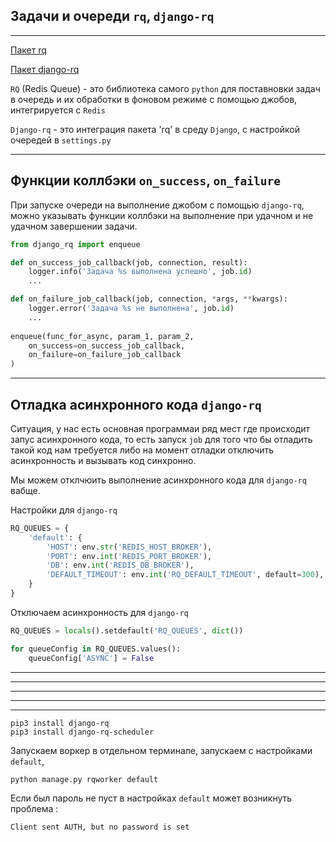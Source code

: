 Задачи и очереди `rq`, `django-rq`
---
---

[Пакет rq](https://github.com/rq/rq)

[Пакет django-rq](https://github.com/rq/django-rq)

`RQ` (Redis Queue) - это библиотека самого `python` для поставновки задач в очередь
и их обработки в фоновом режиме с помощью джобов, интегрируется с `Redis`   

`Django-rq` - это интеграция пакета 'rq' в среду `Django`, с настройкой очередей в
`settings.py`

---
Функции коллбэки `on_success`, `on_failure`
---
При запуске очереди на выполнение джобом с помощью `django-rq`, можно указывать
функции коллбэки на выполнение при удачном и не удачном завершении задачи.

```python
from django_rq import enqueue

def on_success_job_callback(job, connection, result):
    logger.info('Задача %s выполнена успешно', job.id)
    ...

def on_failure_job_callback(job, connection, *args, **kwargs):
    logger.error('Задача %s не выполнена', job.id)
    ...
    
enqueue(func_for_async, param_1, param_2,     
    on_success=on_success_job_callback, 
    on_failure=on_failure_job_callback
)
```

---
Отладка асинхронного кода `django-rq`
---

Ситуация, у нас есть основная программаи ряд мест где происходит запус 
асинхронного кода, то есть запуск `job` для того что бы отладить такой
код нам требуется либо на момент отладки отключить асинхронность и вызывать
код синхронно.

Мы можем отклчюить выполнение асинхронного кода для `django-rq` вабще. 

Настройки для `django-rq`

```python
RQ_QUEUES = {
    'default': {
        'HOST': env.str('REDIS_HOST_BROKER'),
        'PORT': env.int('REDIS_PORT_BROKER'),
        'DB': env.int('REDIS_DB_BROKER'),
        'DEFAULT_TIMEOUT': env.int('RQ_DEFAULT_TIMEOUT', default=300),
    }
}
```

Отключаем асинхронность для `django-rq`
```python
RQ_QUEUES = locals().setdefault('RQ_QUEUES', dict())

for queueConfig in RQ_QUEUES.values():
    queueConfig['ASYNC'] = False
```

---
---
---
---
---


    pip3 install django-rq
    pip3 install django-rq-scheduler


Запускаем воркер в отдельном терминале, запускаем с настройками `default`,

    python manage.py rqworker default

Если был пароль не пуст в настройках `default` может возникнуть проблема : 

    Client sent AUTH, but no password is set







